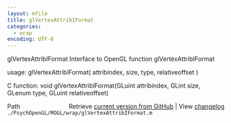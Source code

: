 ```yaml
---
layout: mfile
title: glVertexAttribIFormat
categories:
  - wrap
encoding: UTF-8
---
```


glVertexAttribIFormat  Interface to OpenGL function glVertexAttribIFormat

usage:  glVertexAttribIFormat\( attribindex, size, type, relativeoffset \)

C function:  void glVertexAttribIFormat\(GLuint attribindex, GLint size, GLenum type, GLuint relativeoffset\)


<div class="code_header" style="text-align:right;">
  <span style="float:left;">Path&nbsp;&nbsp;</span> <span class="counter">Retrieve <a href=
  "https://raw.github.com/Psychtoolbox-3/Psychtoolbox-3/beta/./PsychOpenGL/MOGL/wrap/glVertexAttribIFormat.m">current version from GitHub</a> | View <a href=
  "https://github.com/Psychtoolbox-3/Psychtoolbox-3/commits/beta/./PsychOpenGL/MOGL/wrap/glVertexAttribIFormat.m">changelog</a></span>
</div>
<div class="code">
  <code>./PsychOpenGL/MOGL/wrap/glVertexAttribIFormat.m</code>
</div>
